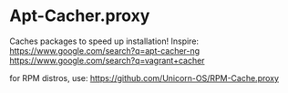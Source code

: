# Apt-Cacher.proxy
Caches packages to speed up installation! Inspire: https://www.google.com/search?q=apt-cacher-ng https://www.google.com/search?q=vagrant+cacher

for RPM distros, use: https://github.com/Unicorn-OS/RPM-Cache.proxy

